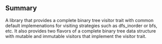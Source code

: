## Summary
A library that provides a complete binary tree visitor trait with common default implemenations for visiting strategies such as dfs_inorder or bfs, etc.
It also provides two flavors of a complete binary tree data structure with mutable and immutable visitors that implement the visitor trait.

